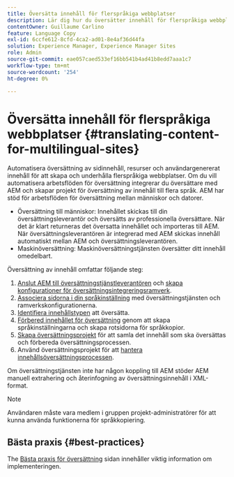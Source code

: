 ```yaml
---
title: Översätta innehåll för flerspråkiga webbplatser
description: Lär dig hur du översätter innehåll för flerspråkiga webbplatser.
contentOwner: Guillaume Carlino
feature: Language Copy
exl-id: 6ccfe612-8cfd-4ca2-ad01-8e4af36d44fa
solution: Experience Manager, Experience Manager Sites
role: Admin
source-git-commit: eae057caed533ef16bb541b4ad41b8edd7aaa1c7
workflow-type: tm+mt
source-wordcount: '254'
ht-degree: 0%

---
```


# Översätta innehåll för flerspråkiga webbplatser {#translating-content-for-multilingual-sites}

Automatisera översättning av sidinnehåll, resurser och användargenererat innehåll för att skapa och underhålla flerspråkiga webbplatser. Om du vill automatisera arbetsflöden för översättning integrerar du översättare med AEM och skapar projekt för översättning av innehåll till flera språk. AEM har stöd för arbetsflöden för översättning mellan människor och datorer.

* Översättning till människor: Innehållet skickas till din översättningsleverantör och översätts av professionella översättare. När det är klart returneras det översatta innehållet och importeras till AEM. När översättningsleverantören är integrerad med AEM skickas innehåll automatiskt mellan AEM och översättningsleverantören.
* Maskinöversättning: Maskinöversättningstjänsten översätter ditt innehåll omedelbart.

Översättning av innehåll omfattar följande steg:

1. [Anslut AEM till översättningstjänstleverantören](/help/sites-administering/tc-tic.md#connecting-to-a-translation-service-provider) och [skapa konfigurationer för översättningsintegreringsramverk](/help/sites-administering/tc-tic.md).
1. [Associera sidorna i din språkinställning](/help/sites-administering/tc-tic.md#configuring-pages-for-translation) med översättningstjänsten och ramverkskonfigurationerna.
1. [Identifiera innehållstypen](/help/sites-administering/tc-rules.md) att översätta.
1. [Förbered innehållet för översättning](/help/sites-administering/tc-prep.md) genom att skapa språkinställningarna och skapa rotsidorna för språkkopior.
1. [Skapa översättningsprojekt](/help/sites-administering/tc-manage.md) för att samla det innehåll som ska översättas och förbereda översättningsprocessen.
1. Använd översättningsprojekt för att [hantera innehållsöversättningsprocessen](/help/sites-administering/tc-manage.md).

Om översättningstjänsten inte har någon koppling till AEM stöder AEM manuell extrahering och återinfogning av översättningsinnehåll i XML-format.

>[!NOTE]
>
>Användaren måste vara medlem i gruppen projekt-administratörer för att kunna använda funktionerna för språkkopiering.

## Bästa praxis {#best-practices}

The [Bästa praxis för översättning](/help/sites-administering/tc-bp.md) sidan innehåller viktig information om implementeringen.
